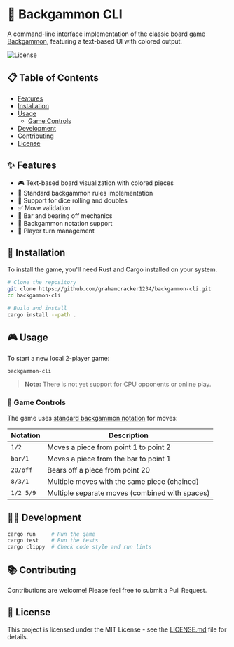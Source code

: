 # 🎲 Backgammon CLI

A command-line interface implementation of the classic board game [Backgammon](https://en.wikipedia.org/wiki/Backgammon), featuring a text-based UI with colored output.

![License](https://img.shields.io/badge/license-MIT-blue.svg)

## 📋 Table of Contents

- [Features](#-features)
- [Installation](#-installation)
- [Usage](#-usage)
  - [Game Controls](#-game-controls)
- [Development](#-development)
- [Contributing](#-contributing)
- [License](#-license)

## ✨ Features

- 🎮 Text-based board visualization with colored pieces
- 📏 Standard backgammon rules implementation
- 🎲 Support for dice rolling and doubles
- ✅ Move validation
- 🚫 Bar and bearing off mechanics
- 📝 Backgammon notation support
- 👥 Player turn management

## 🚀 Installation

To install the game, you'll need Rust and Cargo installed on your system.

```sh
# Clone the repository
git clone https://github.com/grahamcracker1234/backgammon-cli.git
cd backgammon-cli

# Build and install
cargo install --path .
```

## 🎮 Usage

To start a new local 2-player game:

```sh
backgammon-cli
```

> **Note:** There is not yet support for CPU opponents or online play.

### 🎯 Game Controls

The game uses [standard backgammon notation](https://en.wikipedia.org/wiki/Backgammon_notation) for moves:

| Notation | Description |
|----------|-------------|
| `1/2`    | Moves a piece from point 1 to point 2 |
| `bar/1`  | Moves a piece from the bar to point 1 |
| `20/off` | Bears off a piece from point 20 |
| `8/3/1`  | Multiple moves with the same piece (chained) |
| `1/2 5/9`| Multiple separate moves (combined with spaces) |

## 👨‍💻 Development

```sh
cargo run     # Run the game
cargo test    # Run the tests
cargo clippy  # Check code style and run lints
```

## 📚 Contributing

Contributions are welcome! Please feel free to submit a Pull Request.

## 📄 License

This project is licensed under the MIT License - see the [LICENSE.md](LICENSE.md) file for details.
